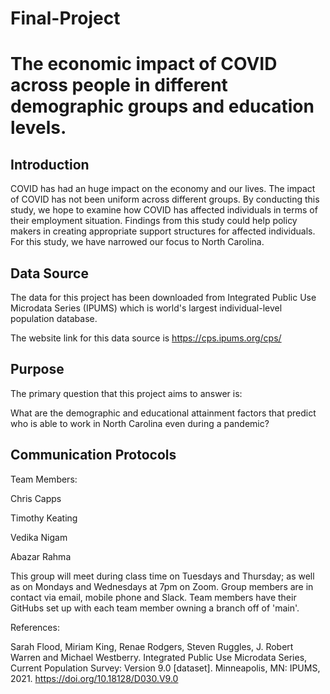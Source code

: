 # Final-Project

# The economic impact of COVID across people in different demographic groups and education levels.


## Introduction

COVID has had an huge impact on the economy and our lives. The impact of COVID has not been uniform across different groups. By conducting this study, we hope to examine how COVID has affected individuals in terms of their employment situation. Findings from this study could help policy makers in creating appropriate support structures for affected individuals. For this study, we have narrowed our focus to North Carolina. 

## Data Source

The data for this project has been downloaded from Integrated Public Use Microdata Series (IPUMS) which is world's largest individual-level population database.

The website link for this data source is https://cps.ipums.org/cps/


## Purpose

The primary question that this project aims to answer is:

What are the demographic and educational attainment factors that predict who is able to work in North Carolina even during a pandemic?


## Communication Protocols
Team Members:

Chris Capps

Timothy Keating

Vedika Nigam

Abazar Rahma

This group will meet during class time on Tuesdays and Thursday; as well as on Mondays and Wednesdays at 7pm on Zoom. Group members are in contact via email, mobile phone and Slack. Team members have their GitHubs set up with each team member owning a branch off of 'main'.



References: 

Sarah Flood, Miriam King, Renae Rodgers, Steven Ruggles, J. Robert Warren and Michael Westberry. Integrated Public Use Microdata Series, Current Population Survey: Version 9.0 [dataset]. Minneapolis, MN: IPUMS, 2021. https://doi.org/10.18128/D030.V9.0